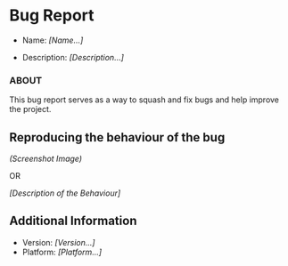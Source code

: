 # Bug Report

* Name: *[Name...]*

* Description: *[Description...]*

### ABOUT

This bug report serves as a way to squash and fix bugs and help improve the project.

## Reproducing the behaviour of the bug

*(Screenshot Image)*

OR

*[Description of the Behaviour]*

## Additional Information

* Version: *[Version...]*
* Platform: *[Platform...]*
